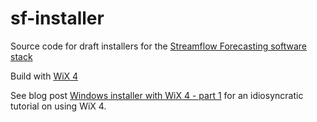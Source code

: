 # sf-installer

Source code for draft installers for the [Streamflow Forecasting software stack](https://csiro-hydroinformatics.github.io/streamflow-forecasting-tools-onboard/)

Build with [WiX 4](https://wixtoolset.org/)

See blog post [Windows installer with WiX 4 - part 1](https://jmp75.github.io/work-blog/posts/20230315-windows-installer-wix) for an idiosyncratic tutorial on using WiX 4.
